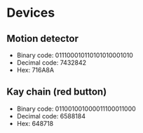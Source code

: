 # Devices

## Motion detector

 * Binary code: 011100010110101010001010
 * Decimal code: 7432842
 * Hex: 716A8A

## Kay chain (red button)

 * Binary code: 011001001000011100011000
 * Decimal code: 6588184
 * Hex: 648718


